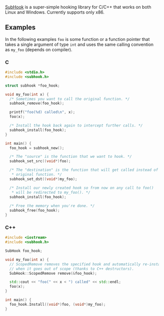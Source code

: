 [SubHook][github] is a super-simple hooking library for C/C++ that works on
both Linux and Windows. Currently supports only x86.

Examples
--------

In the following examples `foo` is some function or a function pointer that
takes a single argument of type `int` and uses the same calling convention
as `my_foo` (depends on compiler).

### C

```c
#include <stdio.h>
#include <subhook.h>

struct subhook *foo_hook;

void my_foo(int x) {
  /* Sometimes you want to call the original function. */
  subhook_remove(foo_hook);

  printf("foo(%d) called\n", x);
  foo(x);

  /* Install the hook back again to intercept further calls. */
  subhook_install(foo_hook);
}

int main() {
  foo_hook = subhook_new();

  /* The "source" is the function that we want to hook. */
  subhook_set_src((void*)foo);

  /* The "destination" is the function that will get called instead of the
   * original function. */
  subhook_set_dst((void*)my_foo);

  /* Install our newly created hook so from now on any call to foo()
   * will be redirected to my_foo(). */ 
  subhook_install(foo_hook);
  
  /* Free the memory when you're done. */
  subhook_free(foo_hook);
}
```

### C++

```c++
#include <iostream>
#include <subhook.h>

SubHook foo_hook;

void my_foo(int x) {
  // ScopedRemove removes the specified hook and automatically re-installs it
  // when it goes out of scope (thanks to C++ destructors).
  SubHook::ScopedRemove remove(&foo_hook);

  std::cout << "foo(" << x < ") called" << std::endl;
  foo(x);
}

int main() {
  foo_hook.Install((void*)foo, (void*)my_foo);
}

```

[github]: https://github.com/Zeex/subhook
[cdecl]: http://en.wikipedia.org/wiki/X86_calling_conventions#cdecl
